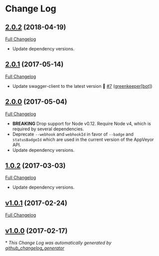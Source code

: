 # Change Log

## [2.0.2](https://github.com/kevinoid/appveyor-status/tree/2.0.2) (2018-04-19)
[Full Changelog](https://github.com/kevinoid/appveyor-status/compare/v2.0.1...2.0.2)

- Update dependency versions.

## [2.0.1](https://github.com/kevinoid/appveyor-status/tree/2.0.1) (2017-05-14)
[Full Changelog](https://github.com/kevinoid/appveyor-status/compare/v2.0.0...2.0.1)

- Update swagger-client to the latest version 🚀 [\#7](https://github.com/kevinoid/appveyor-status/pull/7) ([greenkeeper[bot]](https://github.com/integration/greenkeeper))

## [2.0.0](https://github.com/kevinoid/appveyor-status/tree/2.0.0) (2017-05-04)
[Full Changelog](https://github.com/kevinoid/appveyor-status/compare/v1.0.2...2.0.0)

- **BREAKING** Drop support for Node v0.12.  Require Node v4, which is required
  by several dependencies.
- Deprecate `--webhook` and `webhookId` in favor of `--badge` and
  `statusBadgeId` which are used in the current version of the AppVeyor API.
- Update dependency versions.

## [1.0.2](https://github.com/kevinoid/appveyor-status/tree/1.0.2) (2017-03-03)
[Full Changelog](https://github.com/kevinoid/appveyor-status/compare/v1.0.1...1.0.2)

- Update dependency versions.

## [v1.0.1](https://github.com/kevinoid/appveyor-status/tree/v1.0.1) (2017-02-24)
[Full Changelog](https://github.com/kevinoid/appveyor-status/compare/v1.0.0...v1.0.1)

## [v1.0.0](https://github.com/kevinoid/appveyor-status/tree/v1.0.0) (2017-02-17)


\* *This Change Log was automatically generated by [github_changelog_generator](https://github.com/skywinder/Github-Changelog-Generator)*
